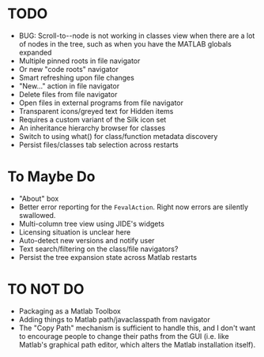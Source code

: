 TODO
=============

* BUG: Scroll-to--node is not working in classes view when there are a lot of nodes in the tree, such as when you have the MATLAB globals expanded
* Multiple pinned roots in file navigator
 * Or new "code roots" navigator
* Smart refreshing upon file changes
* "New..." action in file navigator
* Delete files from file navigator
* Open files in external programs from file navigator
* Transparent icons/greyed text for Hidden items
 * Requires a custom variant of the Silk icon set
* An inheritance hierarchy browser for classes
* Switch to using what() for class/function metadata discovery
* Persist files/classes tab selection across restarts

# To Maybe Do

* "About" box
* Better error reporting for the `FevalAction`. Right now errors are silently swallowed.
* Multi-column tree view using JIDE's widgets
 * Licensing situation is unclear here
* Auto-detect new versions and notify user
* Text search/filtering on the class/file navigators?
* Persist the tree expansion state across Matlab restarts

# TO NOT DO

* Packaging as a Matlab Toolbox
* Adding things to Matlab path/javaclasspath from navigator
 * The "Copy Path" mechanism is sufficient to handle this, and I don't want to encourage people to change their paths from the GUI (i.e. like Matlab's graphical path editor, which alters the Matlab installation itself).
